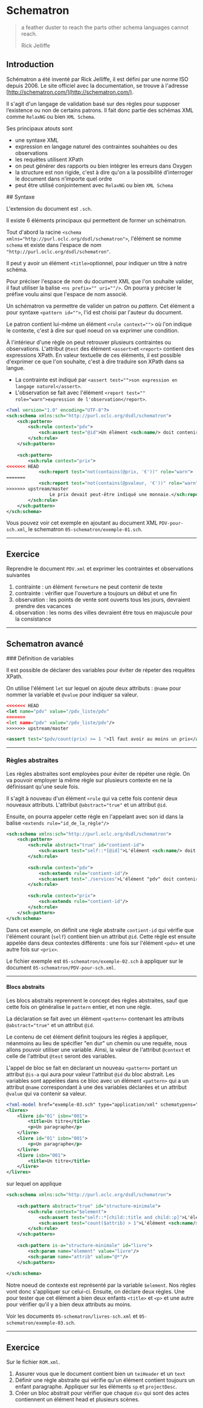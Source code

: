 # Schematron

> a feather duster to reach the parts other schema languages cannot reach.
> 
> Rick Jelliffe

## Introduction

Schématron a été inventé par Rick Jelliffe, il est défini par une norme ISO depuis 2006. Le site officiel avec la documentation, se trouve à l'adresse [http://schematron.com/](http://schematron.com/).

Il s'agit d'un langage de validation basé sur des règles pour supposer l’existence ou non de certains patrons. Il fait donc partie des schémas XML comme `RelaxNG` ou bien `XML Schema`.

Ses principaux atouts sont

* une syntaxe XML
* expression en langage naturel des contraintes souhaitées ou des observations
* les requêtes utilisent XPath
* on peut générer des rapports ou bien intégrer les erreurs dans Oxygen
* la structure est non rigide, c'est à dire qu'on a la possibilité d’interroger le document dans n’importe quel ordre
* peut être utilisé conjointement avec `RelaxNG` ou bien `XML Schema`

## Syntaxe

L'extension du document est `.sch`.

Il existe 6 éléments principaux qui permettent de former un schématron.

Tout d'abord la racine `<schema xmlns="http://purl.oclc.org/dsdl/schematron">`, l'élément se nomme `schema` et existe dans l'espace de nom `"http://purl.oclc.org/dsdl/schematron"`.

Il peut y avoir un élément `<title>`optionnel, pour indiquer un titre à notre schéma.

Pour préciser l'espace de nom du document XML que l'on souhaite valider, il faut utiliser la balise `<ns prefix="" uri=""/>`. On pourra y préciser le préfixe voulu ainsi que l'espace de nom associé.

Un schématron va permettre de valider un patron ou *pattern*. Cet élément a pour syntaxe `<pattern id="">`, l'id est choisi par l'auteur du document.

Le patron contient lui-même un élément `<rule context="">` où l'on indique le contexte, c'est à dire sur quel noeud on va exprimer une condition.

À l'intérieur d'une règle on peut retrouver plusieurs contraintes ou observations. L'attribut `@test` des élément `<assert>`et `<report>` contient des expressions XPath. En valeur textuelle de ces éléments, il est possible d'exprimer ce que l'on souhaite, c'est à dire traduire son XPath dans sa langue.

* La contrainte est indiqué par `<assert test="">son expression en langage naturel</assert>`.
* L'observation se fait avec l'élément `<report test=""  role="warn">expression de l'observation</report>`.

```xml
<?xml version="1.0" encoding="UTF-8"?>
<sch:schema xmlns:sch="http://purl.oclc.org/dsdl/schematron">
    <sch:pattern>
        <sch:rule context="pdv">
            <sch:assert test="@id">Un élément <sch:name/> doit contenir un attribut @id.</sch:assert>
        </sch:rule>
    </sch:pattern>
    
    <sch:pattern>
        <sch:rule context="prix">
<<<<<<< HEAD
            <sch:report test="not(contains(@prix, '€'))" role="warn">
=======
            <sch:report test="not(contains(@pvaleur, '€'))" role="warn">
>>>>>>> upstream/master
                Le prix devait peut-être indiqué une monnaie.</sch:report>
        </sch:rule>
    </sch:pattern>
</sch:schema>
```

Vous pouvez voir cet exemple en ajoutant au document XML `PDV-pour-sch.xml`, le schematron `05-schematron/exemple-01.sch`.

---
## Exercice

Reprendre le document `PDV.xml` et exprimer les contraintes et observations suivantes

1. contrainte : un élément `fermeture` ne peut contenir de texte
2. contrainte : vérifier que l'ouverture a toujours un début et une fin
3. observation : les points de vente sont ouverts tous les jours, devraient prendre des vacances
4. observation : les noms des villes devraient être tous en majuscule pour la consistance

---
## Schematron avancé

### Définition de variables

Il est possible de déclarer des variables pour éviter de répeter des requêtes XPath.

On utilise l'élément `let` sur lequel on ajoute deux attributs : `@name` pour nommer la variable et `@value` pour indiquer sa valeur.

```xml
<<<<<<< HEAD
<let name="pdv" value="/pdv_liste/pdv"
=======
<let name="pdv" value="/pdv_liste/pdv"/>
>>>>>>> upstream/master

<assert test="$pdv/count(prix) >= 1 ">Il faut avoir au moins un prix</assert>
```
---
### Règles abstraites

Les règles abstraites sont employées pour éviter de répéter une règle. On va pouvoir employer la même règle sur plusieurs contexte en ne la définissant qu'une seule fois.

Il s'agit à nouveau d'un élément `<rule` qui va cette fois contenir deux nouveaux attributs. L'attribut `@abstract="true"` et un attribut `@id`.

Ensuite, on pourra appeler cette règle en l'appelant avec son id dans la balise `<extends rule="id_de_la_règle"/>`

```xml
<sch:schema xmlns:sch="http://purl.oclc.org/dsdl/schematron">
    <sch:pattern>
        <sch:rule abstract="true" id="contient-id">
            <sch:assert test="self::*[@id]">L'élément <sch:name/> doit avoir un attribut @id.</sch:assert>
        </sch:rule>
        
        <sch:rule context="pdv">
            <sch:extends rule="contient-id"/>
            <sch:assert test="./services">L'élément "pdv" doit contenir des services.</sch:assert>
        </sch:rule>
        
        <sch:rule context="prix">
            <sch:extends rule="contient-id"/>
        </sch:rule>
    </sch:pattern>
</sch:schema>
```

Dans cet exemple, on définit une règle abstraite `contient-id` qui vérifie que l'élément courant (`self`) contient bien un attribut `@id`. Cette règle est ensuite appelée dans deux contextes différents : une fois sur l'élément `<pdv>` et une autre fois sur `<prix>`.

Le fichier exemple est `05-schematron/exemple-02.sch` à appliquer sur le document `05-schematron/PDV-pour-sch.xml`.

---
#### Blocs abstraits

Les blocs abstraits reprennent le concept des règles abstraites, sauf que cette fois on généralise le `pattern` entier, et non une règle.

La déclaration se fait avec un élément `<pattern>` contenant les attributs `@abstract="true"` et un attribut `@id`.

Le contenu de cet élément définit toujours les règles à appliquer, néanmoins au lieu de spécifier "en dur" un chemin ou une requête, nous allons pouvoir utiliser une variable. Ainsi, la valeur de l'attribut `@context` et celle de l'attribut `@test` seront des variables.

L'appel de bloc se fait en déclarant un nouveau `<pattern>` portant un attribut `@is-a` qui aura pour valeur l'attribut `@id` du bloc abstrait. Les variables sont appelées dans ce bloc avec un élément `<pattern>` qui a un attribut `@name` correspondant à une des variables déclarées et un attribut `@value` qui va contenir sa valeur.

```xml
<?xml-model href="exemple-03.sch" type="application/xml" schematypens="http://purl.oclc.org/dsdl/schematron"?>
<livres>
    <livre id="01" isbn="001">
        <title>Un titre</title>
        <p>Un paragraphe</p>
    </livre>
    <livre id="01" isbn="001">
        <p>Un paragraphe</p>
    </livre>
    <livre isbn="001">
        <title>Un titre</title>
    </livre>
</livres>
```
sur lequel on applique

```xml
<sch:schema xmlns:sch="http://purl.oclc.org/dsdl/schematron">
    
    <sch:pattern abstract="true" id="structure-minimale">
        <sch:rule context="$element">
            <sch:assert test="self::*[child::title and child::p]">L'élément <sch:name/> doit avoir deux enfants : title et p.</sch:assert>
            <sch:assert test="count($attrib) > 1">L'élément <sch:name/> doit contenir au moins deux attributs.</sch:assert>
        </sch:rule>
    </sch:pattern>
    
    <sch:pattern is-a="structure-minimale" id="livre">
        <sch:param name="element" value="livre"/>
        <sch:param name="attrib" value="@*"/>
    </sch:pattern>
    
</sch:schema>
```

Notre noeud de contexte est représenté par la variable `$element`. Nos règles vont donc s'appliquer sur celui-ci. Ensuite, on déclare deux règles. Une pour tester que cet élément a bien deux enfants `<title>` et `<p>` et une autre pour vérifier qu'il y a bien deux attributs au moins.

Voir les documents `05-schematron/livres-sch.xml` et `05-schematron/exemple-03.sch`.

---
## Exercice

Sur le fichier `ROM.xml`.

1. Assurer vous que le document contient bien un `teiHeader` et un `text`
2. Définir une règle abstraite qui vérifie qu'un élément contient toujours un enfant paragraphe. Appliquer sur les éléments `sp` et `projectDesc`.
3. Créer un bloc abstrait pour vérifier que chaque `div` qui sont des actes contiennent un élément head et plusieurs scènes.